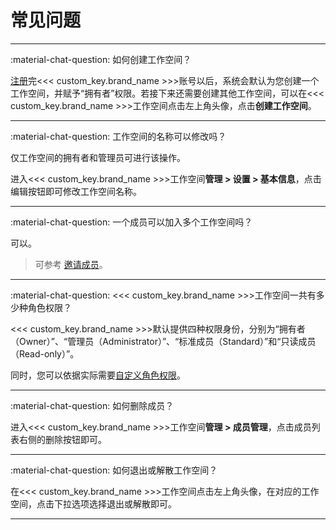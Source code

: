 # 常见问题
---

:material-chat-question: 如何创建工作空间？

[注册](https://auth.guance.com/register)完<<< custom_key.brand_name >>>账号以后，系统会默认为您创建一个工作空间，并赋予“拥有者”权限。若接下来还需要创建其他工作空间，可以在<<< custom_key.brand_name >>>工作空间点击左上角头像，点击**创建工作空间**。

---

:material-chat-question: 工作空间的名称可以修改吗？

仅工作空间的拥有者和管理员可进行该操作。

进入<<< custom_key.brand_name >>>工作空间**管理 > 设置 > 基本信息**，点击编辑按钮即可修改工作空间名称。

---

:material-chat-question: 一个成员可以加入多个工作空间吗？

可以。

> 可参考 [邀请成员](./invite-member.md)。

---

:material-chat-question: <<< custom_key.brand_name >>>工作空间一共有多少种角色权限？


<<< custom_key.brand_name >>>默认提供四种权限身份，分别为“拥有者（Owner）”、“管理员（Administrator）”、“标准成员（Standard）”和“只读成员（Read-only）”。

同时，您可以依据实际需要[自定义角色权限](./role-management.md#customized-roles)。


---

:material-chat-question: 如何删除成员？

进入<<< custom_key.brand_name >>>工作空间**管理 > 成员管理**，点击成员列表右侧的删除按钮即可。

---

:material-chat-question: 如何退出或解散工作空间？

在<<< custom_key.brand_name >>>工作空间点击左上角头像，在对应的工作空间，点击下拉选项选择退出或解散即可。

---

